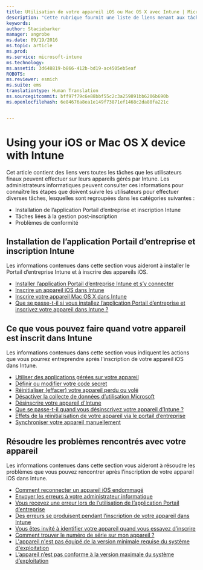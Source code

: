 ```yaml
---
title: Utilisation de votre appareil iOS ou Mac OS X avec Intune | Microsoft Intune
description: "Cette rubrique fournit une liste de liens menant aux tâches que vous pouvez effectuer sur votre appareil mobile Mac OS X ou iOS lorsque l’appareil est inscrit dans Intune"
keywords: 
author: Staciebarker
manager: angrobe
ms.date: 09/19/2016
ms.topic: article
ms.prod: 
ms.service: microsoft-intune
ms.technology: 
ms.assetid: 3d648819-b866-412b-bd19-ac4505eb5eaf
ROBOTS: 
ms.reviewer: esmich
ms.suite: ems
translationtype: Human Translation
ms.sourcegitcommit: bff97f79c6e88bbf55c2c3a259891bb6206b690b
ms.openlocfilehash: 6e84676a8ea1e149f73871ef1468c2da80fa221c


---
```


# Using your iOS or Mac OS X device with Intune

Cet article contient des liens vers toutes les tâches que les utilisateurs finaux peuvent effectuer sur leurs appareils gérés par Intune. Les administrateurs informatiques peuvent consulter ces informations pour connaître les étapes que doivent suivre les utilisateurs pour effectuer diverses tâches, lesquelles sont regroupées dans les catégories suivantes :
- Installation de l’application Portail d’entreprise et inscription Intune
- Tâches liées à la gestion post-inscription
- Problèmes de conformité

## Installation de l’application Portail d’entreprise et inscription Intune

Les informations contenues dans cette section vous aideront à installer le Portail d’entreprise Intune et à inscrire des appareils iOS.

- [Installer l’application Portail d’entreprise Intune et s’y connecter](install-and-sign-in-to-the-intune-company-portal-app-ios.md)
- [Inscrire un appareil iOS dans Intune](enroll-your-device-in-intune-ios.md)
- [Inscrire votre appareil Mac OS X dans Intune](enroll-your-device-in-intune-mac-os-x.md)
- [Que se passe-t-il si vous installez l’application Portail d’entreprise et inscrivez votre appareil dans Intune ?](what-happens-if-you-install-the-Company-Portal-app-and-enroll-your-device-in-intune-ios.md)

## Ce que vous pouvez faire quand votre appareil est inscrit dans Intune

Les informations contenues dans cette section vous indiquent les actions que vous pourrez entreprendre après l’inscription de votre appareil iOS dans Intune.

- [Utiliser des applications gérées sur votre appareil](use-managed-apps-on-your-device-ios.md)
- [Définir ou modifier votre code secret](set-or-change-your-passcode-ios.md)
- [Réinitialiser (effacer) votre appareil perdu ou volé](reset-erase-your-lost-or-stolen-device-ios.md)
- [Désactiver la collecte de données d’utilisation Microsoft](turn-off-microsoft-usage-data-collection-ios.md)
- [Désinscrire votre appareil d'Intune](unenroll-your-device-from-intune-ios.md)
- [Que se passe-t-il quand vous désinscrivez votre appareil d’Intune ?](what-happens-if-you-unenroll-your-device-from-intune-ios.md)
- [Effets de la réinitialisation de votre appareil via le portail d’entreprise](what-happens-if-you-reset-your-device-using-the-company-portal-ios.md)
- [Synchroniser votre appareil manuellement](sync-your-device-manually-ios.md)

## Résoudre les problèmes rencontrés avec votre appareil

Les informations contenues dans cette section vous aideront à résoudre les problèmes que vous pouvez rencontrer après l’inscription de votre appareil iOS dans Intune.

- [Comment reconnecter un appareil iOS endommagé](how-to-reconnect-a-compromised-ios-device.md)
- [Envoyer les erreurs à votre administrateur informatique](send-errors-to-your-it-admin-ios.md)
- [Vous recevez une erreur lors de l’utilisation de l’application Portail d’entreprise](you-get-an-error-while-using-the-company-portal-app-ios.md)
- [Des erreurs se produisent pendant l’inscription de votre appareil dans Intune](you-see-errors-while-trying-to-enroll-your-device-in-intune-ios.md)
- [Vous êtes invité à identifier votre appareil quand vous essayez d’inscrire](you-are-asked-to-identify-your-device-when-trying-to-enroll-ios.md)
- [Comment trouver le numéro de série sur mon appareil ?](how-do-i-find-the-serial-number-on-my-device-ios.md)
- [L'appareil n'est pas équipé de la version minimale requise du système d'exploitation](device-doesnt-have-the-required-minimum-operating-system-version-ios.md)
- [L’appareil n’est pas conforme à la version maximale du système d’exploitation](device-doesnt-comply-with-the-maximum-operating-system-version-ios.md)



<!--HONumber=Sep16_HO3-->


